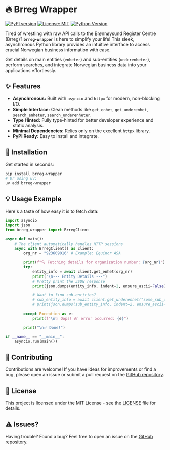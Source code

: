 # 🔥 Brreg Wrapper

[![PyPI version](https://img.shields.io/pypi/v/brreg-wrapper.svg)](https://pypi.org/project/brreg-wrapper/)
[![License: MIT](https://img.shields.io/badge/License-MIT-yellow.svg)](https://opensource.org/licenses/MIT)
[![Python Version](https://img.shields.io/pypi/pyversions/brreg-wrapper.svg)](https://pypi.org/project/brreg-wrapper/)

<!-- Optional: Add build status badge if you set up CI beyond publishing -->
<!-- [![Build Status](https://github.com/sondreal/brreg-wrapper/actions/workflows/your-ci-workflow.yml/badge.svg)](https://github.com/sondreal/brreg-wrapper/actions/workflows/your-ci-workflow.yml) -->

Tired of wrestling with raw API calls to the Brønnøysund Register Centre (Brreg)? **`brreg-wrapper`** is here to simplify your life! This sleek, asynchronous Python library provides an intuitive interface to access crucial Norwegian business information with ease.

Get details on main entities (`enheter`) and sub-entities (`underenheter`), perform searches, and integrate Norwegian business data into your applications effortlessly.

## ✨ Features

- **Asynchronous:** Built with `asyncio` and `httpx` for modern, non-blocking I/O.
- **Simple Interface:** Clean methods like `get_enhet`, `get_underenhet`, `search_enheter`, `search_underenheter`.
- **Type Hinted:** Fully type-hinted for better developer experience and static analysis.
- **Minimal Dependencies:** Relies only on the excellent `httpx` library.
- **PyPI Ready:** Easy to install and integrate.

## 🚀 Installation

Get started in seconds:

```bash
pip install brreg-wrapper
# Or using uv:
uv add brreg-wrapper
```

## 💡 Usage Example

Here's a taste of how easy it is to fetch data:

```python
import asyncio
import json
from brreg_wrapper import BrregClient

async def main():
    # The client automatically handles HTTP sessions
    async with BrregClient() as client:
        org_nr = "923609016" # Example: Equinor ASA

        print(f"🔍 Fetching details for organization number: {org_nr}")
        try:
            entity_info = await client.get_enhet(org_nr)
            print("\n--- Entity Details ---")
            # Pretty print the JSON response
            print(json.dumps(entity_info, indent=2, ensure_ascii=False))

            # Want to find sub-entities?
            # sub_entity_info = await client.get_underenhet("some_sub_org_nr")
            # print(json.dumps(sub_entity_info, indent=2, ensure_ascii=False))

        except Exception as e:
            print(f"\n💥 Oops! An error occurred: {e}")

        print("\n✅ Done!")

if __name__ == "__main__":
    asyncio.run(main())
```

## 🤝 Contributing

Contributions are welcome! If you have ideas for improvements or find a bug, please open an issue or submit a pull request on the [GitHub repository](https://github.com/sondreal/brreg-wrapper).

## 📜 License

This project is licensed under the MIT License - see the [LICENSE](LICENSE) file for details.

## ⚠️ Issues?

Having trouble? Found a bug? Feel free to open an issue on the [GitHub repository](https://github.com/sondreal/brreg-wrapper/issues).
